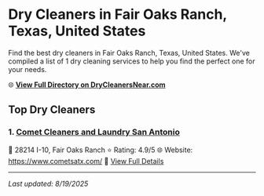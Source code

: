 # Dry Cleaners in Fair Oaks Ranch, Texas, United States

Find the best dry cleaners in Fair Oaks Ranch, Texas, United States. We've compiled a list of 1 dry cleaning services to help you find the perfect one for your needs.

🌐 **[View Full Directory on DryCleanersNear.com](https://drycleanersnear.com/city/US/Texas/Fair%20Oaks%20Ranch)**

## Top Dry Cleaners

### 1. [Comet Cleaners and Laundry San Antonio](https://drycleanersnear.com/dryCleaner/689bf1ae010bf80bea4b025f/comet-cleaners-and-laundry-san-antonio)
📍 28214 I-10, Fair Oaks Ranch
⭐ Rating: 4.9/5
🌐 Website: https://www.cometsatx.com/
🔗 [View Full Details](https://drycleanersnear.com/dryCleaner/689bf1ae010bf80bea4b025f/comet-cleaners-and-laundry-san-antonio)


---

*Last updated: 8/19/2025*
